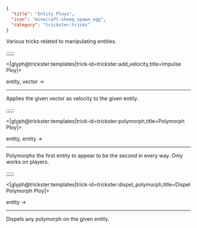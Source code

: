 ```json
{
  "title": "Entity Ploys",
  "icon": "minecraft:sheep_spawn_egg",
  "category": "trickster:tricks"
}
```

Various tricks related to manipulating entities.

;;;;;

<|glyph@trickster:templates|trick-id=trickster:add_velocity,title=Impulse Ploy|>

entity, vector ->

---

Applies the given vector as velocity to the given entity.

;;;;;

<|glyph@trickster:templates|trick-id=trickster:polymorph,title=Polymorph Ploy|>

entity, entity ->

---

Polymorphs the first entity to appear to be the second in every way. Only works on players.

;;;;;

<|glyph@trickster:templates|trick-id=trickster:dispel_polymorph,title=Dispel Polymorph Ploy|>

entity ->

---

Dispels any polymorph on the given entity.